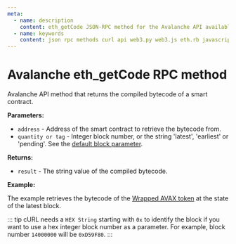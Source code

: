```yaml
---
meta:
  - name: description
    content: eth_getCode JSON-RPC method for the Avalanche API available with examples in web3.js, web3.py, eth.rb, and cURL.
  - name: keywords
    content: json rpc methods curl api web3.py web3.js eth.rb javascript python ruby Avalanche 
---
```


# Avalanche eth_getCode RPC method

Avalanche API method that returns the compiled bytecode of a smart contract.

**Parameters:**  

* `address` - Address of the smart contract to retrieve the bytecode from.
* `quantity or tag` - Integer block number, or the string 'latest', 'earliest' or 'pending'. See the [default block parameter](https://eth.wiki/json-rpc/API#the-default-block-parameter). 

**Returns:** 

* `result` - The string value of the compiled bytecode.

**Example:**

The example retrieves the bytecode of the [Wrapped AVAX token](https://snowtrace.io/token/0xb31f66aa3c1e785363f0875a1b74e27b85fd66c7) at the state of the latest block.

::: tip
cURL needs a `HEX String` starting with `0x` to identify the block if you want to use a hex integer block number as a parameter.
For example, block number `14000000` will be `0xD59F80`.
:::

<CodeSwitcher :languages="{js:'web3.js', py:'web3.py', rb:'eth.rb', cr:'cURL'}">
<template v-slot:js>

``` js
const Web3 = require("web3");
const node_url = "CHAINSTACK_NODE_URL";
const web3 = new Web3(node_url);
web3.eth.getCode("0xB31f66AA3C1e785363F0875A1B74E27b85FD66c7", "latest", (err, byte) => {
  console.log(byte)
})
```

</template>
<template v-slot:py>

``` py
from web3 import Web3  
node_url = "CHAINSTACK_NODE_URL" 
web3 = Web3(Web3.HTTPProvider(node_url)) 
code = web3.eth.get_code("0xB31f66AA3C1e785363F0875A1B74E27b85FD66c7", "latest") 
print(web3.toHex(code))   # Convert the Bytes result into HEX.
```

</template>
<template v-slot:rb>

``` rb
require "eth"
client = Eth::Client.create "CHAINSTACK_NODE_URL"
response = client.eth_get_code("0xB31f66AA3C1e785363F0875A1B74E27b85FD66c7", "latest")
puts response["result"]
```

</template>
<template v-slot:cr>

``` sh
curl -X POST "CHAINSTACK_NODE_URL" \
  -H "Content-Type: application/json" \
  --data '{"method":"eth_getCode","params":["0xB31f66AA3C1e785363F0875A1B74E27b85FD66c7", "latest"],"id":1,"jsonrpc":"2.0"}'
```

</template>
</CodeSwitcher>